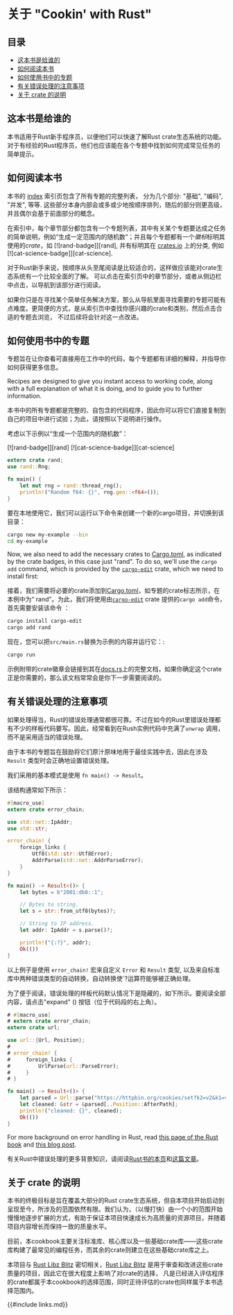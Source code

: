 # 关于 "Cookin' with Rust"

## 目录

- [这本书是给谁的](#who-this-book-is-for)
- [如何阅读本书](#how-to-read-this-book)
- [如何使用书中的专题](#how-to-use-the-recipes)
- [有关错误处理的注意事项](#a-note-about-error-handling)
- [关于 crate 的说明](#a-note-about-crate-representation)

## 这本书是给谁的

本书适用于Rust新手程序员，以便他们可以快速了解Rust crate生态系统的功能。对于有经验的Rust程序员，他们也应该能在各个专题中找到如何完成常见任务的简单提示。



## 如何阅读本书

本书的 [index] 索引页包含了所有专题的完整列表， 分为几个部分: "基础", "编码", "并发", 等等.  这些部分本身内部会或多或少地按顺序排列，随后的部分则更高级，并且偶尔会基于前面部分的概念。

在索引中，每个章节部分都包含有一个专题列表，其中有关某个专题要达成之任务的简单说明，例如“生成一定范围内的随机数”；并且每个专题都有一个*徽标*标明其使用的*crate*，如 [![rand-badge]][rand], 并有标明其在 [crates.io] 上的分类, 例如
[![cat-science-badge]][cat-science].

对于Rust新手来说，按顺序从头至尾阅读是比较适合的，这样做应该能对crate生态系统有一个比较全面的了解。 可以点击在索引页中的章节部分，或者从侧边栏中点击，以导航到该部分进行阅读。

如果你只是在寻找某个简单任务解决方案，那么从导航里面寻找需要的专题可能有点难度。更简便的方式，是从索引页中查找你感兴趣的crate和类别，然后点击合适的专题去浏览， 不过后续将会针对这一点改进。



## 如何使用书中的专题

专题旨在让你查看可直接用在工作中的代码，每个专题都有详细的解释，并指导你如何获得更多信息。

Recipes are designed to give you instant access to working code, along
with a full explanation of what it is doing, and to guide you to
further information.

本书中的所有专题都是完整的、自包含的代码程序，因此你可以将它们直接复制到自己的项目中进行试验；为此，请按照以下说明进行操作。

考虑以下示例以“生成一个范围内的随机数”：

[![rand-badge]][rand] [![cat-science-badge]][cat-science]

```rust
extern crate rand;
use rand::Rng;

fn main() {
    let mut rng = rand::thread_rng();
    println!("Random f64: {}", rng.gen::<f64>());
}
```

要在本地使用它，我们可以运行以下命令来创建一个新的cargo项目，并切换到该目录：


```sh
cargo new my-example --bin
cd my-example
```

Now, we also need to add the necessary crates to [Cargo.toml], as
indicated by the crate badges, in this case just "rand". To do so,
we'll use the `cargo add` command, which is provided by the
[`cargo-edit`] crate, which we need to install first:

接着，我们需要将必要的crate添加到[Cargo.toml](http://doc.crates.io/manifest.html)，如专题的crate标志所示，在本例中为“ rand”。为此，我们将使用由[`cargo-edit`] crate 提供的`cargo add`命令，首先需要安装该命令 ：

```sh
cargo install cargo-edit
cargo add rand
```

现在，您可以把`src/main.rs`替换为示例的内容并运行它：:

```sh
cargo run
```

示例附带的crate徽章会链接到其在[docs.rs](https://docs.rs/)上的完整文档，如果你确定这个crate正是你需要的，那么该文档常常会是你下一步需要阅读的。



## 有关错误处理的注意事项

如果处理得当，Rust的错误处理通常都很可靠。不过在如今的Rust里错误处理都有不少的样板代码要写。因此，经常看到在Rush实例代码中充满了`unwrap` 调用，而不是采用适当的错误处理。

由于本书的专题旨在鼓励将它们原汁原味地用于最佳实践中去，因此在涉及`Result` 类型时会正确地设置错误处理。 

我们采用的基本模式是使用 `fn main() -> Result`。

该结构通常如下所示：

```rust
#[macro_use]
extern crate error_chain;

use std::net::IpAddr;
use std::str;

error_chain! {
    foreign_links {
        Utf8(std::str::Utf8Error);
        AddrParse(std::net::AddrParseError);
    }
}

fn main() -> Result<()> {
    let bytes = b"2001:db8::1";

    // Bytes to string.
    let s = str::from_utf8(bytes)?;

    // String to IP address.
    let addr: IpAddr = s.parse()?;

    println!("{:?}", addr);
    Ok(())
}

```

以上例子是使用 `error_chain!` 宏来自定义 `Error` 和
`Result` 类型, 以及来自标准库中两种错误类型的自动转换，自动转换使`?运算符能够被正确处理。

为了便于阅读，错误处理的样板代码默认情况下是隐藏的，如下所示。要阅读全部内容，请点击"expand" (<i class="fa fa-expand"></i>) 按钮（位于代码段的右上角）。

```rust
# #[macro_use]
# extern crate error_chain;
extern crate url;

use url::{Url, Position};
#
# error_chain! {
#     foreign_links {
#         UrlParse(url::ParseError);
#     }
# }

fn main() -> Result<()> {
    let parsed = Url::parse("https://httpbin.org/cookies/set?k2=v2&k1=v1")?;
    let cleaned: &str = &parsed[..Position::AfterPath];
    println!("cleaned: {}", cleaned);
    Ok(())
}
```

For more background on error handling in Rust, read [this page of the
Rust book][error-docs] and [this blog post][error-blog].

有关Rust中错误处理的更多背景知识，请阅读[Rust书的本页][error-docs]和[这篇文章][error-blog]。



## 关于 crate 的说明

本书的终极目标是旨在覆盖大部分的Rust crate生态系统，但自本项目开始启动到呈现至今，所涉及的范围依然有限。我们认为，（以慢打快）由一个小的范围开始慢慢地逐步扩展的方式，有助于保证本项目快速成长为高质量的资源项目，并随着项目内容增长而保持一致的质量水平。

目前，本cookbook主要关注标准库、核心库以及一些基础crate库——这些crate库构建了最常见的编程任务，而其余的crate则建立在这些基础crate库之上。

本项目与 [Rust Libz Blitz] 密切相关，[Rust Libz Blitz] 是用于审查和改进这些crate质量的项目，因此它在很大程度上影响了对crate的选择， 凡是已经进入评估程序的crate都属于本cookbook的选择范围，同时正待评估的crate也同样属于本书选择范围内。 

{{#include links.md}}

[index]: intro.html
[error-docs]: https://doc.rust-lang.org/book/error-handling.html
[error-blog]: https://brson.github.io/2016/11/30/starting-with-error-chain
[error-chain]: https://docs.rs/error-chain/
[Rust Libz Blitz]: https://internals.rust-lang.org/t/rust-libz-blitz/5184
[crates.io]: https://crates.io
[docs.rs]: https://docs.rs
[Cargo.toml]: http://doc.crates.io/manifest.html
[`cargo-edit`]: https://github.com/killercup/cargo-edit
